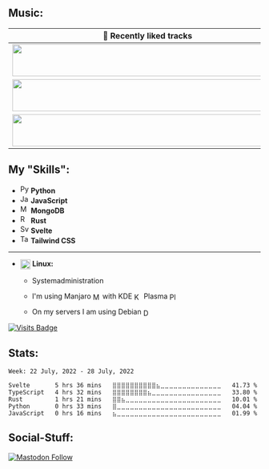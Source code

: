 <!--

<p align="center">

<img src="https://github.com/mawoka-myblock/mawoka-myblock/raw/main/intro.gif" />

</p>

-->
<!--
# Question

## Have you ever heard of Startpage.com?

[![](https://img.shields.io/badge/-Yes-brightgreen?style=for-the-badge)](https://go.mawoka.eu.org/NxVd8) [![](https://img.shields.io/badge/-No-red?style=for-the-badge)](https://go.mawoka.eu.org/HfH3s)

Results are published every Sunday at 2:00AM

## Results from last week

### For the following question: Do you have a 3D-printer?

|Yes/No |Percent|
|-------|-------|
|**Yes**| 100|
|**No** | 0|
-->

## Music:

<table>
  <thead>
    <tr>
      <th>🥰 Recently liked tracks</th>
    </tr>
  </thead>
  <tbody>
    <tr>
      <td><a href="https://ltqlmq.deta.dev/click/0"><img src="https://ltqlmq.deta.dev/pic/0" width="540" height="64"></a></td>
    </tr>
    <tr></tr> <!-- hide gray row -->
    <tr>
      <td><a href="https://ltqlmq.deta.dev/click/1"><img src="https://ltqlmq.deta.dev/pic/1" width="540" height="64"></a></td>
    </tr>
    <tr></tr> <!-- hide gray row -->
    <tr>
      <td><a href="https://ltqlmq.deta.dev/click/2"><img src="https://ltqlmq.deta.dev/pic/2" width="540" height="64"></a></td>
    </tr>
  </tbody>
</table>

## My "Skills":

- <img src="https://simpleicons.org/icons/python.svg" height="17em" alt="Python" title="Python"/> **Python**
- <img src="https://simpleicons.org/icons/javascript.svg" height="17em" alt="JavaScript" title="JavaScript"/> **JavaScript**
- <img src="https://simpleicons.org/icons/mongodb.svg" height="17em" alt="MongoDB" title="MongoDB"/> **MongoDB**
- <img src="https://simpleicons.org/icons/rust.svg" height="17em" alt="Rust" title="Rust"> **Rust**
- <img src="https://simpleicons.org/icons/svelte.svg" height="17em" alt="Svelte" title="Svelte"> **Svelte**
- <img src="https://simpleicons.org/icons/tailwindcss.svg" height="17em" alt="Tailwind CSS" title="Tailwind CSS"> **Tailwind CSS**

---

-   <img src="https://simpleicons.org/icons/linux.svg" height="20em" align="center" alt="Linux" title="Linux"/> **Linux:**

    -   Systemadministration

    -   I'm using
        Manjaro [<img src="https://manjaro.org/img/logo.svg" height="15em" align="center" alt="Manjaro" title="Manjaro"/>](https://manjaro.org)
        with
        KDE [<img src="https://simpleicons.org/icons/kde.svg" height="15em" align="center" alt="KDE" title="KDE"/>](https://kde.org)
        Plasma [<img src="https://kde.org/images/plasma.svg" height="15em" align="center" alt="Plasma" title="Plasma"/>](https://kde.org/plasma-desktop)

    -   On my servers I am using
        Debian [<img src="https://www.debian.org/logos/openlogo-nd.svg" height="15em" align="center" alt="Debian" title="Debian"/>](https://debian.org)

<!--
## Other stuff:

- **Privacy:**

- It isn't really a skill, but it is something I really like 💓


- **Tools I use regularly:**

- Android [<img src="https://simpleicons.org/icons/android.svg" height="20em" align="center" alt="Android" title="Android"/>](https://www.android.com/)

- PyCharm [<img src="https://simpleicons.org/icons/pycharm.svg" height="20em" align="center" alt="PyCharm" title="PyCharm"/>](https://www.jetbrains.com/pycharm/)

- Vikunja [<img src="https://kolaente.dev/vikunja/frontend/raw/branch/main/public/favicon.ico" height="20em" align="center" alt="Vikunja" title="Vikunja"/>](https://vikunja.io)
-->

[![Visits Badge](https://badges.pufler.dev/visits/mawoka-myblock/mawoka-myblock)](https://mawoka.eu/lol)

## Stats:

<!--START_SECTION:waka-->
```text
Week: 22 July, 2022 - 28 July, 2022

Svelte       5 hrs 36 mins   ⣿⣿⣿⣿⣿⣿⣿⣿⣿⣿⣦⣀⣀⣀⣀⣀⣀⣀⣀⣀⣀⣀⣀⣀⣀   41.73 % 
TypeScript   4 hrs 32 mins   ⣿⣿⣿⣿⣿⣿⣿⣿⣦⣀⣀⣀⣀⣀⣀⣀⣀⣀⣀⣀⣀⣀⣀⣀⣀   33.80 % 
Rust         1 hrs 21 mins   ⣿⣿⣦⣀⣀⣀⣀⣀⣀⣀⣀⣀⣀⣀⣀⣀⣀⣀⣀⣀⣀⣀⣀⣀⣀   10.01 % 
Python       0 hrs 33 mins   ⣿⣀⣀⣀⣀⣀⣀⣀⣀⣀⣀⣀⣀⣀⣀⣀⣀⣀⣀⣀⣀⣀⣀⣀⣀   04.04 % 
JavaScript   0 hrs 16 mins   ⣦⣀⣀⣀⣀⣀⣀⣀⣀⣀⣀⣀⣀⣀⣀⣀⣀⣀⣀⣀⣀⣀⣀⣀⣀   01.99 % 
```
<!--END_SECTION:waka-->


## Social-Stuff:

[![Mastodon Follow](https://img.shields.io/mastodon/follow/000197929?domain=https%3A%2F%2Fmastodon.online&style=social)](https://mastodon.online/invite/Mhw5dbRx)
